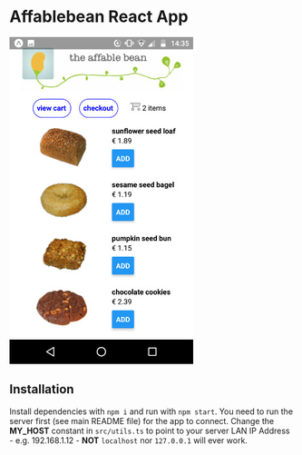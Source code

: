 # Affablebean React App

![Native](/native/native.jpg "Affablebean")

## Installation

Install dependencies with `npm i` and run with `npm start`. You need to run the server first (see main README file) for the app to connect. Change the **MY_HOST** constant in `src/utils.ts` to point to your server LAN IP Address - e.g. 192.168.1.12 - **NOT** `localhost` nor `127.0.0.1` will ever work. 